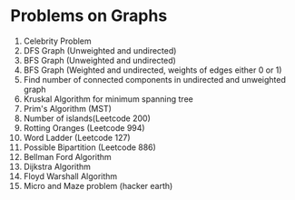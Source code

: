 # Problems on Graphs

1. Celebrity Problem
2. DFS Graph (Unweighted and undirected)
3. BFS Graph (Unweighted and undirected)
4. BFS Graph (Weighted and undirected, weights of edges either 0 or 1)
5. Find number of connected components in undirected and unweighted graph
6. Kruskal Algorithm for minimum spanning tree
7. Prim's Algorithm (MST)
8. Number of islands(Leetcode 200)
9. Rotting Oranges (Leetcode 994)
10. Word Ladder (Leetcode 127)
11. Possible Bipartition (Leetcode 886)
12. Bellman Ford Algorithm
13. Dijkstra Algorithm
14. Floyd Warshall Algorithm
15. Micro and Maze problem (hacker earth)
